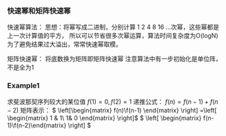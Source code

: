 ### 快速幂和矩阵快速幂
快速幂算法：
思想：将幂写成二进制，分别计算 1 2 4 8 16 ...次幂，这些幂都是上一次计算值的平方，
所以可以节省很多次幂运算，算法时间复杂度为O(logN)
为了避免结果过大溢出，常常快速幂取模。

矩阵快速幂：
将底数换为矩阵即矩阵快速幂
注意算法中有一步初始化是单位阵，不是全为1

### Example1
求斐波那契序列较大的某位值
$f(1)=0,f(2)=1$
递推公式：
$f(n)=f(n-1)+f(n-2)$
矩阵表示：
$  \left[\begin{matrix} f(n)\\f(n-1) \end{matrix} \right] $=$\left[ \begin{matrix} 1 & 1\\ 1& 0 \end{matrix}  \right]$ $ \left[ \begin{matrix} f(n-1)\\f(n-2)\end{matrix}  \right]  $